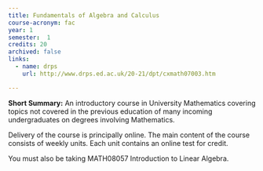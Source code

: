 ```yaml
---
title: Fundamentals of Algebra and Calculus
course-acronym: fac
year: 1
semester:  1
credits: 20
archived: false
links:
  - name: drps
    url: http://www.drps.ed.ac.uk/20-21/dpt/cxmath07003.htm

---
```

**Short Summary:**
An introductory course in University Mathematics covering topics not covered in the previous education of many incoming undergraduates on degrees involving Mathematics.  
  
Delivery of the course is principally online. The main content of the course consists of weekly units. Each unit contains an online test for credit.  
  
You must also be taking MATH08057 Introduction to Linear Algebra.